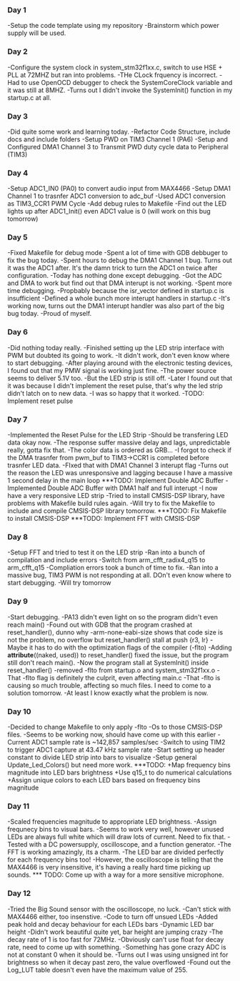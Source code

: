 ### Day 1
-Setup the code template using my repository
-Brainstorm which power supply will be used.

### Day 2
-Configure the system clock in system_stm32f1xx.c, switch to use HSE + PLL at 72MHZ but ran into problems.
-THe CLock frquency is incorrect.
-Had to use OpenOCD debugger to check the SystemCoreClock variable and it was still at 8MHZ.
-Turns out I didn't invoke the SystemInit() function in my startup.c at all.

### Day 3
-Did quite some work and learning today.
-Refactor Code Structure, include docs and include folders
-Setup PWD on TIM3 Channel 1 (PA6) 
-Setup and Configured DMA1 Channel 3 to Transmit PWD duty cycle data to Peripheral (TIM3)


### Day 4
-Setup ADC1_IN0 (PA0) to convert audio input from MAX4466
-Setup DMA1 Channel 1 to trasnfer ADC1 conversion to adc_buf
-Used ADC1 conversion as TIM3_CCR1 PWM Cycle
-Add debug rules to Makefile
-Find out the LED lights up after ADC1_Init() even ADC1 value is 0 (will work on this bug tomorrow)


### Day 5
-Fixed Makefile for debug mode
-Spent a lot of time with GDB debbuger to fix the bug today.
-Spent hours to debug the DMA1 Channel 1 bug. Turns out it was the ADC1 after. It's the damn trick to turn the ADC1 on twice after configuration.
-Today has nothing done except debugging.
-Got the ADC and DMA to work but find out that DMA interupt is not working.
-Spent more time debugging.
-Propbably because the isr_vector defined in startup.c is insufficient
-Defined a whole bunch more interupt handlers in startup.c
-It's working now, turns out the DMA1 interupt handler was also part of the big bug today.
-Proud of myself.


### Day 6
-Did nothing today really.
-Finished setting up the LED strip interface with PWM but doubted its going to work.
-It didn't work, don't even know where to start debugging.
-After playing around with the electronic testing devices, I found out that my PMW signal is working just fine.
-The power source seems to deliver 5.1V too.
-But the LED strip is still off.
-Later I found out that it was because I didn't implement the reset pulse, that's why the led strip didn't latch on to new data.
-I was so happy that it worked.
-TODO: Implement reset pulse


### Day 7
-Implemented the Reset Pulse for the LED Strip
-Should be transfering LED data okay now.
-The response suffer massive delay and lags, unpredictable really, gotta fix that.
-The color data is ordered as GRB...
-I forgot to check if the DMA trasnfer from pwm_buf to TIM3->CCR1 is completed before trasnfer LED data.
-FIxed that with DMA1 Channel 3 interupt flag
-Turns out the reason the LED was unresponsive and lagging because I have a massive 1 second delay in the main loop
***TODO: Implement Double ADC Buffer
-Implemented Double ADC Buffer with DMA1 half and full interupt
-I now have a very responsive LED strip
-Tried to install CMSIS-DSP library, have problems with Makefile build rules again.
-Will try to fix the Makefile to include and compile CMSIS-DSP library tomorrow.
***TODO: Fix Makefile to install CMSIS-DSP
***TODO: Implement FFT with CMSIS-DSP


### Day 8
-Setup FFT and tried to test it on the LED strip
-Ran into a bunch of compilation and include errors
-Switch from arm_cfft_radix4_q15 to arm_cfft_q15
-Compliation errors took a bunch of time to fix.
-Ran into a massive bug, TIM3 PWM is not responding at all. DOn't even know where to start debugging.
-Will try tomorrow


### Day 9
-Start debugging.
-PA13 didn't even light on so the program didn't even reach main()
-Found out with GDB that the program crashed at reset_handler(), dunno why
-arm-none-eabi-size shows that code size is not the problem, no overflow but reset_handler() stall at push {r3, lr}
-Maybe it has to do with the optimization flags of the compiler (-flto)
-Adding __attribute__((naked, used)) to reset_handler() fixed the issue, but the program still don't reach main().
-Now the program stall at SystemInit() inside reset_handler()
-removed -flto from startup.o and system_stm32f1xx.o
-That -flto flag is definitely the culprit, even affecting main.c 
-That -flto is causing so much trouble, affecting so much files. I need to come to a solution tomorrow.
-At least I know exactly what the problem is now.


### Day 10
-Decided to change Makefile to only apply -flto -Os to those CMSIS-DSP files.
-Seems to be working now, should have come up with this earlier
-Current ADC1 sample rate is ~142,857 samples/sec
-Switch to using TIM2 to trigger ADC1 capture at 43.47 kHz sample rate
-Start setting up header constant to divide LED strip into bars to visualize
-Setup general Update_Led_Colors() but need more work.
***TODO: +Map frequency bins magnitude into LED bars brightness
         +Use q15_t to do numerical calculations
         +Assign unique colors to each LED bars based on frequency bins magnitude

    
### Day 11
-Scaled frequencies magnitude to appropriate LED brightness.
-Assign frequnecy bins to visual bars.
-Seems to work very well, however unused LEDs are always full white which will draw lots of current. Need to fix that.
-Tested with a DC powersupply, oscilloscope, and a function generator.
-The FFT is working amazingly, its a charm.
-The LED bar are divided perfectly for each frequency bins too!
-However, the oscilloscope is telling that the MAX4466 is very insensitive, it's having a really hard time picking up sounds.
*** TODO: Come up with a way for a more sensitive microphone.


### Day 12
-Tried the Big Sound sensor with the oscilloscope, no luck.
-Can't stick with MAX4466 either, too insenstive.
-Code to turn off unsued LEDs
-Added peak hold and decay behaviour for each LEDs bars
-Dynamic LED bar height
-Didn't work beautiful quite yet, bar height are jumping crazy
-The decay rate of 1 is too fast for 72MHz.
-Obviously can't use float for decay rate, need to come up with something.
-Something has gone crazy ADC is not at constant 0 when it should be.
-Turns out I was using unsigned int for brightness so when it decay past zero, the value overflowed
-Found out the Log_LUT table doesn't even have the maximum value of 255.